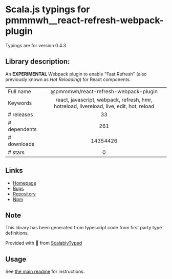 
# Scala.js typings for pmmmwh__react-refresh-webpack-plugin

Typings are for version 0.4.3

## Library description:
An **EXPERIMENTAL** Webpack plugin to enable "Fast Refresh" (also previously known as _Hot Reloading_) for React components.

|                    |                 |
| ------------------ | :-------------: |
| Full name          | @pmmmwh/react-refresh-webpack-plugin |
| Keywords           | react, javascript, webpack, refresh, hmr, hotreload, livereload, live, edit, hot, reload |
| # releases         | 33 |
| # dependents       | 261 |
| # downloads        | 14354426 |
| # stars            | 0 |

## Links
- [Homepage](https://github.com/pmmmwh/react-refresh-webpack-plugin#readme)
- [Bugs](https://github.com/pmmmwh/react-refresh-webpack-plugin/issues)
- [Repository](https://github.com/pmmmwh/react-refresh-webpack-plugin)
- [Npm](https://www.npmjs.com/package/%40pmmmwh%2Freact-refresh-webpack-plugin)
    


## Note
This library has been generated from typescript code from first party type definitions.

Provided with :purple_heart: from [ScalablyTyped](https://github.com/oyvindberg/ScalablyTyped)

## Usage
See [the main readme](../../readme.md) for instructions.


